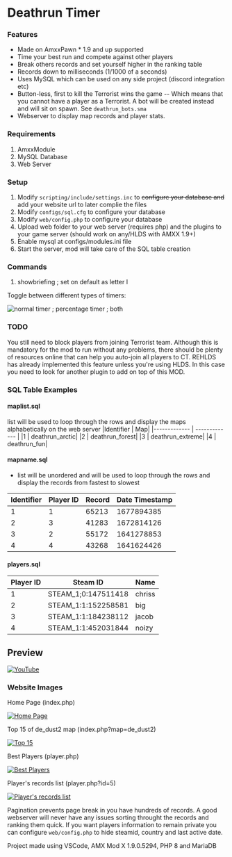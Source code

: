 
# Deathrun Timer
### Features

- Made on AmxxPawn * 1.9 and up supported
- Time your best run and compete against other players
- Break others records and set yourself higher in the ranking table
- Records down to milliseconds (1/1000 of a seconds)
- Uses MySQL which can be used on any side project (discord integration etc)
- Button-less, first to kill the Terrorist wins the game
-- Which means that you cannot have a player as a Terrorist. A bot will be created instead and will sit on spawn. See `deathrun_bots.sma`
- Webserver to display map records and player stats.


### Requirements
1. AmxxModule
2. MySQL Database
3. Web Server

### Setup
1. Modify `scripting/include/settings.inc` to ~~configure your database and~~ add your website url to later complie the files
2. Modify `configs/sql.cfg` to configure your database 
3. Modify `web/config.php` to configure your database
4. Upload web folder to your web server (requires php) and the plugins to your game server (should work on any/HLDS with AMXX 1.9+)
5. Enable mysql at configs/modules.ini file
6. Start the server, mod will take care of the SQL table creation

### Commands
1. showbriefing ; set on default as letter I
   
Toggle between different types of timers:

![normal timer ; percentage timer ; both](https://i.imgur.com/PqrApMA.gif)

### TODO
You still need to block players from joining Terrorist team. Although this is mandatory for the mod to run without any problems, there should be plenty of resources online that can help you auto-join all players to CT. REHLDS has already implemented this feature unless you're using HLDS. In this case you need to look for another plugin to add on top of this MOD.

### SQL Table Examples

#### maplist.sql
list will be used to loop through the rows and display the maps alphabetically on the web server
|Identifier  | Map|
|------------- | ------------- |
|1  | deathrun_arctic|
|2  | deathrun_forest|
|3  | deathrun_extreme|
|4  | deathrun_fun|

#### mapname.sql
- list will be unordered and will be used to loop through the rows and display the records from fastest to slowest

|Identifier  | Player ID | Record | Date Timestamp|
|------------- | -------------|-------------|-------------|
|1  | 1 | 65213 | 1677894385|
|2  | 3 | 41283 | 1672814126|
|3  | 2 | 55172 | 1641278853|
|4  | 4 | 43268 | 1641624426|

#### players.sql
|Player ID  | Steam ID | Name|
|------------- | -------------|-------------|
|1  | STEAM_1;0:147511418 | chriss|
|2  | STEAM_1:1:152258581 | big|
|3  | STEAM_1:1:184238112 | jacob|
|4  | STEAM_1:1:452031844 | noizy|
## Preview

[![YouTube](http://img.youtube.com/vi/duUQtwEVd0s/0.jpg)](http://www.youtube.com/watch?v=duUQtwEVd0s&list=PLuVPUqdG6VjIMcQs8Y3eVFpVRBvDWhtZ4 "aLbaneso.neT Deathrun")

### Website Images
Home Page (index.php)

[![Home Page](https://i.imgur.com/VikAJEK.png "Home Page")](https://i.imgur.com/VikAJEK.png "Home Page")

Top 15 of de_dust2 map (index.php?map=de_dust2)

[![Top 15](https://i.imgur.com/sunreLP.png "Top 15")](https://i.imgur.com/sunreLP.png "Top 15")

Best Players (player.php)

[![Best Players](https://i.imgur.com/4aFgXWA.png "Best Players")](https://i.imgur.com/4aFgXWA.png "Best Players")

Player's records list (player.php?id=5)

[![Player's records list](https://i.imgur.com/f1QZjnP.png "Player's records list")](https://i.imgur.com/f1QZjnP.png "Player's records list")

Pagination prevents page break in you have hundreds of records.
A good webserver will never have any issues sorting throught the records and ranking them quick.
If you want players information to remain private you can configure `web/config.php` to hide steamid, country and last active date.

Project made using VSCode, AMX Mod X 1.9.0.5294, PHP 8 and MariaDB
